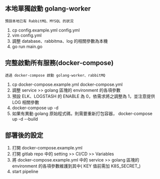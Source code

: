 ## 本地單獨啟動 golang-worker

`預設本地已有 RabbitMQ、MYSQL 的狀況`
1. cp config.example.yml config.yml
2. vim config.yml
3. 調整 database、rabbitma、log 的相關參數為本機
4. go run main.go

## 完整啟動所有服務(docker-compose)

`透過 docker-compose 啟動 golang-worker、rabbitMQ`
1. cp docker-compose.example.yml docker-compose.yml
2. 調整 service >> golang 區塊的 environment 的各項參數
3. 預設 ELK、LOGSTASH 的 ENABLE 為 0，依需求將之調整為 1，並注意提供 LOG 相關參數
4. docker-compose up -d
5. 如果有異動 golang 原始程式碼，則需要重新打包容器， docker-compose up -d --build

## 部署後的設定

1. 打開 docker-compose.example.yml
2. 打開 gitlab repo 中的 setting >> CI/CD >> Variables
3. 將 docker-compose.example.yml 中的 service >> golang 區塊的 environment 的各項參數維護到其中( KEY 值前需加 K8S_SECRET_)
4. start pipeline